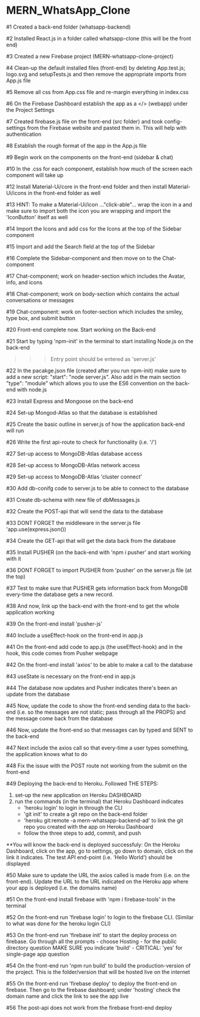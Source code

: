 # MERN_WhatsApp_Clone

#1 Created a back-end folder (whatsapp-backend)

#2 Installed React.js in a folder called whatsapp-clone (this will be the front end)

#3 Created a new Firebase project (MERN-whatsapp-clone-project)

#4 Clean-up the default installed files (front-end) by deleting App.test.js; logo.svg and setupTests.js and then remove the appropriate imports from App.js file

#5 Remove all css from App.css file and re-margin everything in index.css

#6 On the Firebase Dashboard establish the app as a </> (webapp) under the Project Settings

#7 Created firebase.js file on the front-end (src folder) and took config-settings from the Firebase website and pasted them in. This will help with authentication

#8 Establish the rough format of the app in the App.js file

#9 Begin work on the components on the front-end (sidebar & chat)

#10 In the .css for each component, establish how much of the screen each component will take up

#12 Install Material-Ui/core in the front-end folder and then install Material-Ui/icons in the front-end folder as well

#13 HINT: To make a Material-Ui/icon ..."click-able"... wrap the icon in a <IconButton> and make sure to import both the icon you are wrapping and import the 'IconButton' itself as well

#14 Import the Icons and add css for the Icons at the top of the Sidebar component

#15 Import and add the Search field at the top of the Sidebar

#16 Complete the Sidebar-component and then move on to the Chat-component

#17 Chat-component; work on header-section which includes the Avatar, info, and icons

#18 Chat-component; work on body-section which contains the actual conversations or messages

#19 Chat-component: work on footer-section which includes the smiley, type box, and submit button

#20 Front-end complete now. Start working on the Back-end

#21 Start by typing 'npm-init' in the terminal to start installing Node.js on the back-end
>>> Entry point should be entered as 'server.js'

#22 In the pacakge.json file (created after you run npm-init) make sure to add a new script:  "start": "node server.js". Also add in the main section "type": "module" which allows you to use the ES6 convention on the back-end with node.js

#23 Install Express and Mongoose on the back-end

#24 Set-up Mongod-Atlas so that the database is established

#25 Create the basic outline in server.js of how the application back-end will run

#26 Write the first api-route to check for functionality (i.e. '/')

#27 Set-up access to MongoDB-Atlas database access

#28 Set-up access to MongoDB-Atlas network access

#29 Set-up access to MongoDB-Atlas 'cluster connect'

#30 Add db-conifg code to server.js to be able to connect to the database

#31 Create db-schema with new file of dbMessages.js

#32 Create the POST-api that will send the data to the database

#33 DONT FORGET the middleware in the server.js file 'app.use(express.json())

#34 Create the GET-api that will get the data back from the database

#35 Install PUSHER (on the back-end with 'npm i pusher' and start working with it 

#36 DONT FORGET to import PUSHER from 'pusher' on the server.js file (at the top)

#37 Test to make sure that PUSHER gets information back from MongoDB every-time the database gets a new record.

#38 And now, link up the back-end with the front-end to get the whole application working

#39 On the front-end install 'pusher-js'

#40 Include a useEffect-hook on the front-end in app.js

#41 On the front-end add code to app.js (the useEffect-hook) and in the hook, this code comes from Pusher webpage

#42 On the front-end install 'axios' to be able to make a call to the database

#43 useState is necessary on the front-end in app.js

#44 The database now updates and Pusher indicates there's been an update from the database

#45 Now, update the code to show the front-end sending data to the back-end (i.e. so the messages are not static; pass through all the PROPS) and the message come back from the database

#46 Now, update the front-end so that messages can by typed and SENT to the back-end

#47 Next include the axios call so that every-time a user types something, the application knows what to do

#48 Fix the issue with the POST route not working from the submit on the front-end

#49 Deploying the back-end to Heroku. Followed THE STEPS:
1) set-up the new application on Heroku DASHBOARD
2) run the commands (in the terminal) that Heroku Dashboard indicates
    - 'heroku login' to login in through the CLI
    - 'git init' to create a git repo on the back-end folder
    - 'heroku git:remote -a mern-whatsapp-backend-ad' to link the git repo you created with the app on Heroku Dashboard
    - follow the three steps to add, commit, and push

**You will know the back-end is deployed successfuly: On the Heroku Dashboard, click on the app, go to settings, go down to domain, click on the link it indicates. The test API end-point (i.e. 'Hello World') should be displayed

#50 Make sure to update the URL the axios called is made from (i.e. on the front-end). Update the URL to the URL indicated on the Heroku app where your app is deployed (i.e. the domains name)

#51 On the front-end install firebase with 'npm i firebase-tools' in the terminal

#52 On the front-end run 'firebase login' to login to the firebase CLI. (Similar to what was done for the heroku login CLI)

#53 On the front-end run 'firebase init' to start the deploy process on firebase. Go through all the prompts
    - choose Hosting
    - for the public directory question MAKE SURE you indicate 'build'
    - CRITICAL: 'yes' for single-page app question

#54 On the front-end run 'npm run build' to build the production-version of the project. This is the folder/version that will be hosted live on the internet

#55 On the front-end run 'firebase deploy' to deploy the front-end on firebase. Then go to the firebase dashboard; under 'hosting' check the domain name and click the link to see the app live

#56 The post-api does not work from the firebase front-end deploy